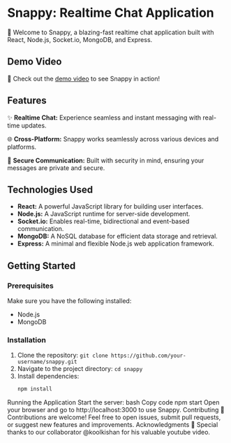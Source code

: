 # Snappy: Realtime Chat Application

🚀 Welcome to Snappy, a blazing-fast realtime chat application built with React, Node.js, Socket.io, MongoDB, and Express.

## Demo Video

🎥 Check out the [demo video]([(https://github.com/imshree03/Realtime-chat-app/assets/107460907/79a798bc-fc8a-48cc-86ad-580534a2a462)]) to see Snappy in action!

## Features

✨ **Realtime Chat:** Experience seamless and instant messaging with real-time updates.

🌐 **Cross-Platform:** Snappy works seamlessly across various devices and platforms.

🔐 **Secure Communication:** Built with security in mind, ensuring your messages are private and secure.

## Technologies Used

- **React:** A powerful JavaScript library for building user interfaces.
- **Node.js:** A JavaScript runtime for server-side development.
- **Socket.io:** Enables real-time, bidirectional and event-based communication.
- **MongoDB:** A NoSQL database for efficient data storage and retrieval.
- **Express:** A minimal and flexible Node.js web application framework.

## Getting Started

### Prerequisites

Make sure you have the following installed:

- Node.js
- MongoDB

### Installation

1. Clone the repository: `git clone https://github.com/your-username/snappy.git`
2. Navigate to the project directory: `cd snappy`
3. Install dependencies:
   ```bash
   npm install

Running the Application
Start the server:
bash
Copy code
npm start
Open your browser and go to http://localhost:3000 to use Snappy.
Contributing
🤝 Contributions are welcome! Feel free to open issues, submit pull requests, or suggest new features and improvements.
Acknowledgments
🙌 Special thanks to our collaborator @koolkishan for his valuable youtube video.
